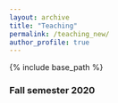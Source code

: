 ```yaml
---
layout: archive
title: "Teaching"
permalink: /teaching_new/
author_profile: true
---
```


{% include base_path %} 

### Fall semester 2020


